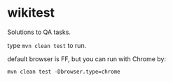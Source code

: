 wikitest
========
Solutions to QA tasks.

type ```mvn clean test``` to run.

default browser is FF, but you can run with Chrome by:

```mvn clean test -Dbrowser.type=chrome```

